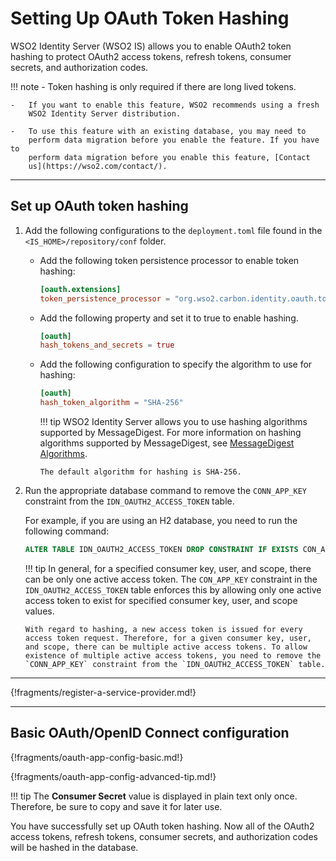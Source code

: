 # Setting Up OAuth Token Hashing

WSO2 Identity Server (WSO2 IS) allows you to enable OAuth2 token hashing to protect OAuth2 access tokens, refresh tokens, consumer secrets, and
authorization codes.

!!! note 
    -   Token hashing is only required if there are long lived tokens.

    -   If you want to enable this feature, WSO2 recommends using a fresh
        WSO2 Identity Server distribution.  

    -   To use this feature with an existing database, you may need to
        perform data migration before you enable the feature. If you have to
        perform data migration before you enable this feature, [Contact
        us](https://wso2.com/contact/).
    
----

## Set up OAuth token hashing

1.  Add the following configurations to the `deployment.toml` file found in the `<IS_HOME>/repository/conf` folder.
    -   Add the following token persistence processor to  enable token hashing:
        ``` toml
        [oauth.extensions]
        token_persistence_processor = "org.wso2.carbon.identity.oauth.tokenprocessor.HashingPersistenceProcessor"
        ```

    -   Add the following property and set it to true to enable hashing. 
        ``` toml
        [oauth]
        hash_tokens_and_secrets = true
        ```

    -   Add the following configuration to specify the algorithm to use
        for hashing:

        ``` toml
        [oauth]
        hash_token_algorithm = "SHA-256"
        ```

        !!! tip
            WSO2 Identity Server allows you to use hashing algorithms supported by MessageDigest. For more information on hashing algorithms supported by MessageDigest, see [MessageDigest Algorithms](https://docs.oracle.com/javase/7/docs/technotes/guides/security/StandardNames.html#MessageDigest).  
            
            The default algorithm for hashing is SHA-256.
        

2.  Run the appropriate database command to remove the `CONN_APP_KEY` constraint from the `IDN_OAUTH2_ACCESS_TOKEN` table. 

    For example, if you are using an H2 database, you need to run the following command:

    ``` sql
    ALTER TABLE IDN_OAUTH2_ACCESS_TOKEN DROP CONSTRAINT IF EXISTS CON_APP_KEY
    ```

    !!! tip
        In general, for a specified consumer key, user, and scope, there can be only one active access token. The `CON_APP_KEY` constraint in the
        `IDN_OAUTH2_ACCESS_TOKEN` table enforces this by allowing only one active access token to exist for specified consumer key, user, and scope values.  
        
        With regard to hashing, a new access token is issued for every access token request. Therefore, for a given consumer key, user, and scope, there can be multiple active access tokens. To allow existence of multiple active access tokens, you need to remove the `CONN_APP_KEY` constraint from the `IDN_OAUTH2_ACCESS_TOKEN` table.
    
-----

{!fragments/register-a-service-provider.md!}

-----

## Basic OAuth/OpenID Connect configuration

{!fragments/oauth-app-config-basic.md!}

{!fragments/oauth-app-config-advanced-tip.md!}

!!! tip
    The **Consumer Secret** value is displayed in plain text only once. Therefore, be sure to copy and save it for later use.
    
You have successfully set up OAuth token hashing. Now all of the OAuth2 access tokens, refresh tokens, consumer secrets, and authorization codes
will be hashed in the database.

